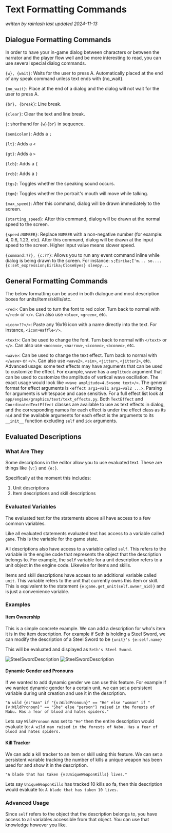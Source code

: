 # Text Formatting Commands

_written by rainlash_
_last updated 2024-11-13_

## Dialogue Formatting Commands

In order to have your in-game dialog between characters or between the narrator and the player flow well and be more interesting to read, you can use several special dialog commands.

`{w}, {wait}`: Waits for the user to press A. Automatically placed at the end of any speak command unless text ends with {no_wait}.

`{no_wait}`: Place at the end of a dialog and the dialog will not wait for the user to press A.

`{br}, {break}`: Line break.

`{clear}`: Clear the text and line break.

`|`: shorthand for `{w}{br}` in sequence.

`{semicolon}`: Adds a `;`

`{lt}`: Adds a `<`

`{gt}`: Adds a `>`

`{lcb}`: Adds a `{`

`{rcb}`: Adds a `}`

`{tgs}`: Toggles whether the speaking sound occurs.

`{tgm}`: Toggles whether the portrait's mouth will move while talking.

`{max_speed}`: After this command, dialog will be drawn immediately to the screen.

`{starting_speed}`: After this command, dialog will be drawn at the normal speed to the screen.

`{speed:NUMBER}`: Replace `NUMBER` with a non-negative number (for example: 4, 0.6, 1.23, etc). After this command, dialog will be drawn at the input speed to the screen. Higher input value means slower speed.

`{command:??}, {c:??}`: Allows you to run any event command inline while dialog is being drawn to the screen. For instance: `s;Eirika;I'm... so.... {c:set_expression;Eirika;CloseEyes} sleepy...`

## General Formatting Commands

The below formatting can be used in both dialogue and most description boxes for units/items/skills/etc.

`<red>`: Can be used to turn the font to red color. Turn back to normal with `</red>` or `</>`. Can also use `<blue>`, `<green>`, etc.

`<icon>??</>`: Paste any 16x16 icon with a name directly into the text. For instance, `<icon>Waffle</>`.

`<text>`: Can be used to change the font. Turn back to normal with `</text>` or `</>`. Can also use `<nconvo>`, `<narrow>`, `<iconvo>`, `<bconvo>`, etc.

`<wave>`: Can be used to change the text effect. Turn back to normal with `</wave>` or `</>`. Can also use `<wave2>`, `<sin>`, `<jitter>`, `<jitter2>`, etc.
Advanced usage: some text effects may have arguments that can be used to customize the effect. For example, wave has a `amplitude` argument that can be used to customize the amplitude of vertical wave oscillation.
The exact usage would look like `<wave amplitude=4.5>some text</>`. The general format for effect arguments is `<effect arg1=val1 arg2=val2 ...>`. Parsing for arguments is whitespace and case sensitive.
For a full effect list look at `app/engine/graphics/text/text_effects.py`. Both `TextEffect` and `CoordinatedTextEffect` classes are available to use as text effects in dialog, and the corresponding names for each effect is under the effect class as its `nid` and the available arguments for each effect is the arguments to its `__init__` function excluding `self` and `idx` arguments.

## Evaluated Descriptions

### What Are They

Some descriptions in the editor allow you to use evaluated text. These are things like `{v:}` and `{e:}`.

Specifically at the moment this includes:

1. Unit descriptions
2. Item descriptions and skill descriptions

### Evaluated Variables

The evaluated text for the statements above all have access to a few common variables.

Like all evaluated statements evaluated text has access to a variable called `game`. This is the variable for the game state.

All descriptions also have access to a variable called `self`. This refers to the variable in the engine code that represents the object that the description belongs to. For example, the `self` variable for a unit description refers to a unit object in the engine code. Likewise for items and skills.

Items and skill descriptions have access to an additional variable called `unit`. This variable refers to the unit that currently owns this item or skill. This is equivalent to the statement `{e:game.get_unit(self.owner_nid)}` and is just a convenience variable.

### Examples

#### Item Ownership

This is a simple concrete example. We can add a description for who's item it is in the item description. For example if Seth is holding a Steel Sword, we can modify the description of a Steel Sword to be `{unit}'s {e:self.name}`

This will be evaluated and displayed as `Seth's Steel Sword`.

![SteelSwordDescription](images/evaluated_descriptions/steel-sword-description-editor.png)
![SteelSwordDescription](images/evaluated_descriptions/steel-sword-description-game.png)

#### Dynamic Gender and Pronouns

If we wanted to add dynamic gender we can use this feature. For example if we wanted dynamic gender for a certain unit, we can set a persistent variable during unit creation and use it in the description.

`"A wild {e:"man" if "{v:WildPronoun}" == "He" else "woman" if "{v:WildPronoun}" == "She" else "person"} raised in the forests of Nabu. Has a fear of blood and hates spiders."`

Lets say `WildPronoun` was set to `"He"` then the entire description would evaluate to: `A wild man raised in the forests of Nabu. Has a fear of blood and hates spiders.`

#### Kill Tracker

We can add a kill tracker to an item or skill using this feature. We can set a persistent variable tracking the number of kills a unique weapon has been used for and show it in the description.

`"A blade that has taken {v:UniqueWeaponKills} lives."`

Lets say `UniqueWeaponKills` has tracked 10 kills so fa, then this description would evaluate to: `A blade that has taken 10 lives.`

### Advanced Usage

Since `self` refers to the object that the description belongs to, you have access to all variables accessible from that object. You can use that knowledge however you like.
